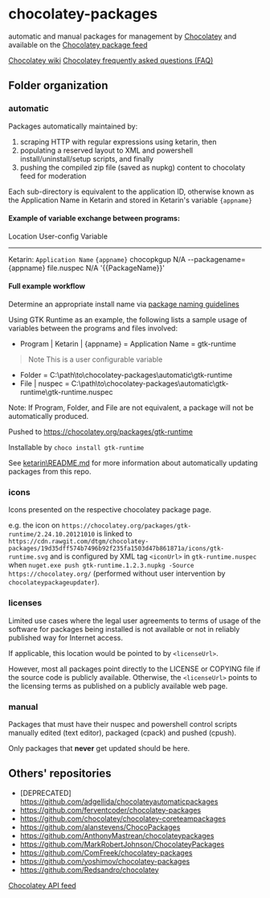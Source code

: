 # chocolatey-packages
automatic and manual packages for management by [Chocolatey](https://chocolatey.org/) and available on the [Chocolatey package feed](https://chocolatey.org/packages)

[Chocolatey wiki](https://github.com/chocolatey/choco/wiki)
[Chocolatey frequently asked questions (FAQ)](https://github.com/chocolatey/choco/wiki/ChocolateyFAQs)

## Folder organization

### automatic
Packages automatically maintained by: 

1. scraping HTTP with regular expressions using ketarin, then
2. populating a reserved layout to XML and powershell install/uninstall/setup scripts, and finally
3. pushing the compiled zip file (saved as nupkg) content to chocolaty feed for moderation

Each sub-directory is equivalent to the application ID, otherwise known as the Application Name in Ketarin and stored in Ketarin's variable `{appname}`

#### Example of variable exchange between programs:
Location   User-config     Variable
--------   -----------     --------
Ketarin: `Application Name` `{appname}`
chocopkgup  N/A             --packagename={appname}
file.nuspec N/A             '{{PackageName}}' 

#### Full example workflow

Determine an appropriate install name via [package naming guidelines](https://github.com/chocolatey/chocolatey/wiki/CreatePackages#naming-your-package)

Using GTK Runtime as an example, the following lists a sample usage of variables between the programs and files involved:

* Program | Ketarin | {appname} = Application Name = gtk-runtime
> Note This is a user configurable variable 
* Folder = C:\path\to\chocolatey-packages\automatic\gtk-runtime
* File | nuspec = C:\path\to\chocolatey-packages\automatic\gtk-runtime\gtk-runtime.nuspec

Note: If Program, Folder, and File are not equivalent, a package will not be automatically produced.

Pushed to https://chocolatey.org/packages/gtk-runtime

Installable by `choco install gtk-runtime` 

See [ketarin\README.md](https://github.com/dtgm/chocolatey-packages/blob/master/ketarin/README.md) for more information about automatically updating packages from this repo.

### icons
Icons presented on the respective chocolatey package page.

e.g. the icon on `https://chocolatey.org/packages/gtk-runtime/2.24.10.20121010` is linked to `https://cdn.rawgit.com/dtgm/chocolatey-packages/19d35dff574b7496b92f235fa1503d47b861871a/icons/gtk-runtime.svg` and is configured by XML tag `<iconUrl>` in `gtk-runtime.nuspec` when `nuget.exe push gtk-runtime.1.2.3.nupkg -Source https://chocolatey.org/` (performed without user intervention by `chocolateypackageupdater`).

### licenses 
Limited use cases where the legal user agreements to terms of usage of the software for packages being installed is not available or not in reliably published way for Internet access.

If applicable, this location would be pointed to by `<licenseUrl>`.

However, most all packages point directly to the LICENSE or COPYING file if the source code is publicly available.  Otherwise, the `<licenseUrl>` points to the licensing terms as published on a publicly available web page.

### manual
Packages that must have their nuspec and powershell control scripts manually edited (text editor), packaged (cpack) and pushed (cpush).

Only packages that __never__ get updated should be here.

## Others' repositories
* [DEPRECATED] https://github.com/adgellida/chocolateyautomaticpackages
* https://github.com/ferventcoder/chocolatey-packages
* https://github.com/chocolatey/chocolatey-coreteampackages
* https://github.com/alanstevens/ChocoPackages
* https://github.com/AnthonyMastrean/chocolateypackages
* https://github.com/MarkRobertJohnson/ChocolateyPackages
* https://github.com/ComFreek/chocolatey-packages
* https://github.com/yoshimov/chocolatey-packages
* https://github.com/Redsandro/chocolatey

[Chocolatey API feed](http://chocolatey.org/api/v2/)